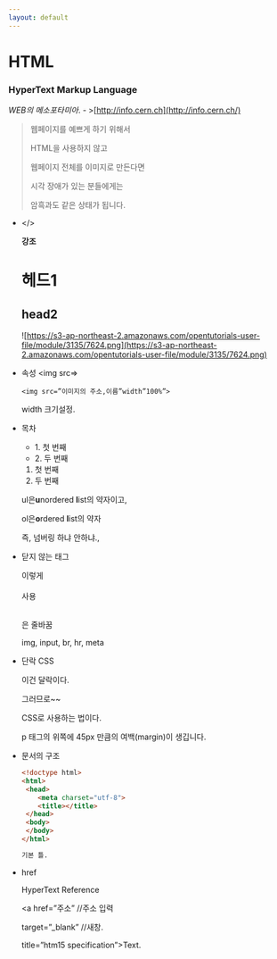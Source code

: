 ```yaml
---
layout: default
---
```




# HTML

### HyperText Markup Language

*WEB의 메소포타미아*. - >[http://info.cern.ch](http://info.cern.ch/)

> 웹페이지를 예쁘게 하기 위해서
> 
> 
> HTML을 사용하지 않고
> 
> 웹페이지 전체를 이미지로 만든다면
> 
> 시각 장애가 있는 분들에게는
> 
> 암흑과도 같은 상태가 됩니다.
> 

- </>
    
    <strong> **강조** </strong>
    
    # <h1>헤드1</h1>
    
    ## <h2>head2</h2>
    
    ![https://s3-ap-northeast-2.amazonaws.com/opentutorials-user-file/module/3135/7624.png](https://s3-ap-northeast-2.amazonaws.com/opentutorials-user-file/module/3135/7624.png)
    
- 속성 <img src=>
    
    `<img src=”이미지의 주소,이름”width”100%”>`
    
    width 크기설정.
    
- 목차
    
    <ul>
    
    <li>1. 첫 번째 </li>
    
    <li>2. 두 번째</li>
    
    </ul>
    
    <ol>
    
    <li>첫 번째</li>
    
    <li>두 번째</li>
    
    </ol>
    
    ul은**u**nordered **l**ist의 약자이고,
    
    ol은**o**rdered **l**ist의 약자
    
    즉, 넘버링 하냐 안하냐.,
    
- 닫지 않는 태그
    
    이렇게<br><br>사용
    
    <br>은 줄바꿈
    
    img, input, br, hr, meta
    
- 단락 CSS
    
    이건 달락이다.</p><p>그러므로~~
    
    CSS로 사용하는 법이다.</p><p style=”margin-top:45px;”>
    
    p 태그의 위쪽에 45px 만큼의 여백(margin)이 생깁니다.
    
- 문서의 구조
    
    ```html
    <!doctype html> 
    <html>
     <head>
    	<meta charset="utf-8">
    	<title></title>
     </head>
     <body>
     </body>
    </html>
    
    기본 틀.
    ```
    
- href
    
    HyperText Reference
    
    <a href=”주소”               //주소 입력
    
    target=”_blank”             //새창.
    
    title=”htm15 specification”>Text.</a>